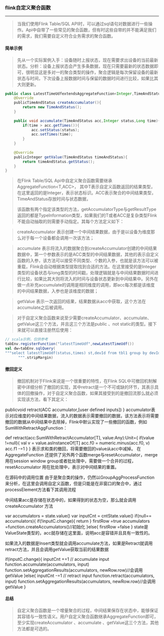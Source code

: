 ### flink自定义聚合函数

***

> 当我们使用Flink Table/SQL API时，可以通过sql语句对数据进行一些操作。Api中自带了一些常见的聚合函数，但有时这些自带的并不能满足我们的需求，我们需要自定义符合业务需求的聚合函数。



#### 简单示例

> 先从一个实际案例入手：设备随时上报状态，现在需要求出设备的当前最新状态。分析：设备上报状态会产生多条数据，现在只需要最新的状态数据即可，很明显这是多对一的聚合类型的操作，聚合逻辑是每次保留设备的最新状态与时间，下次设备上报数据时间与保留的数据时间进行比较，如果比其大则更新。

``` java
public class LatestTimeUdfextendsAggregateFunction<Integer,TimeAndStatus>{
	@Override
    publicTimeAndStatus createAccumulator(){
		return new TimeAndStatus();
	}
    
	public void accumulate(TimeAndStatus acc,Integer status,Long time){
		if(time > acc.getTimes()){
        	acc.setStatus(status);
            acc.setTimes(time);
		}
	}
    
	@Override
    publicInteger getValue(TimeAndStatus timeAndStatus){
		return timeAndStatus.getStatus();
	}
}
```

> 在Flink Table/SQL Api中自定义聚合函数需要继承AggregateFunction<T,ACC>， 其中T表示自定义函数返回的结果类型，在这里返回的是Integer，表示状态标识。ACC表示聚合的中间结果类型，TimeAndStatus存放时间与状态数据，
>
> 该函数有两个指定该类型的方法，getAccumulatorType与getResultType返回的都是TypeInformation类型，如果我们的T或者ACC是复杂类型Flink不能自动抽取的则需要手动指定。其每个方法定义如下：

> createAccumulator 表示创建一个中间结果数据，由于是以设备为维度那么对于每一个设备都会调用一次该方法；

> accumulate 表示将流入的数据聚合到createAccumulator创建的中间结果数据中，第一个参数表示的是ACC类型的中间结果数据，其他的表示自定义函数的入参，该方法可以接受不同类型、个数的入参，也就是该方法可以被重载，Flink会自动根据类型提取找到合适的方法。在这里接受的是Integer类型的设备状态与long类型的时间戳，处理逻辑就是与中间结果数据时间进行比较，如果比其大则将流入的时间与设备状态更新到中间结果中。另外在做一点补充accumulate的调用是相同维度的调用，即acc每次都是该维度的中间结果数据，入参也是该维度的数据；

> getValue 表示一次返回的结果，结果数据从acc中获取，这个方法在accumulate之后被调用。

> 对于自定义聚合函数来说至少需要createAccumulator、accumulate、getValue这三个方法，并且这三个方法是public 、not static的类型。接下来就可以直接注册然后使用：

``` scala
// scala示例，仅供参考
tabEnv.registerFunction("latestTimeUdf",newLatestTimeUdf())
val dw=tabEnv.sqlQuery(
"""select latestTimeUdf(status,times) st,devId from tbl1 group by devId
      """.stripMargin)
```

 

#### 撤回定义
> 撤回机制对于Flink来说是一个很重要的特性，在Flink SQL中可撤回机制解密中详细分析了撤回的实现，其中retract是一个不可或缺的环节，其表示具体的回撤操作，对于自定义聚合函数，如果其接受到的是撤回流那么就必须实现该方法，看下其定义：

publicvoid retract(ACC accumulator,[user defined inputs])
}
accumulator表示对应维度的中间结果数据，流入的数据表示需要撤回的数据，该方法表示将需要撤回的数据从中间结果中去除掉，Flink中默认实现了一些撤回的函数，例如SumWithRetractAggFunction：

def retract(acc:SumWithRetractAccumulator[T], value:Any):Unit={
if(value !=null){
      val v = value.asInstanceOf[T]
      acc.f0 = numeric.minus(acc.f0, v)
      acc.f1 -=1
}
}
表示求和类的撤回，将需要撤回的value从acc中减掉。
在AggregateFunction 还提供了另外两个函数merge与resetAccumulator，merge 用在session window group或者批处理中，需要做一个合并的过程，resetAccumulator 用在批处理中，表示对中间结果的重置。

在源码中的调用位置
由于是聚合类的操作，仍然以GroupAggProcessFunction 来分析，在这里会调用自定义函数，但是只能是在非窗口的聚合中，通过processElement方法看下其调用流程

中间结果acc是存储在状态中的，如果得到的状态为空，那么就会调用createAccumulator 方法

var accumulators = state.value()
var inputCnt = cntState.value()
if(null== accumulators){
if(!inputC.change){
return
}
      firstRow =true
      accumulators =function.createAccumulators()//初始化
}else{
      firstRow =false
}
state是ValueState类型的，acc就存储在这里面，说明acc是容错并且具有一致性的。

如果流入的数据是Insert类型就会调用accumulate方法，如果是Retract就调用retract方法，并且会调用getValue获取当前的结果数据

if(inputC.change){
      inputCnt +=1
// accumulate input
function.accumulate(accumulators, input)
function.setAggregationResults(accumulators, newRow.row)//会调用getValue
}else{
      inputCnt -=1
// retract input
function.retract(accumulators, input)
function.setAggregationResults(accumulators, newRow.row)//会调用getValue
}



#### 总结

> 自定义聚合函数是一个增量聚合的过程，中间结果保存在状态中，能够保证其容错与一致性语义。用户自定义聚合函数继承AggregateFunction即可，至少实现createAccumulator 、accumulate 、getValue这三个方法，其他方法都是可选的。